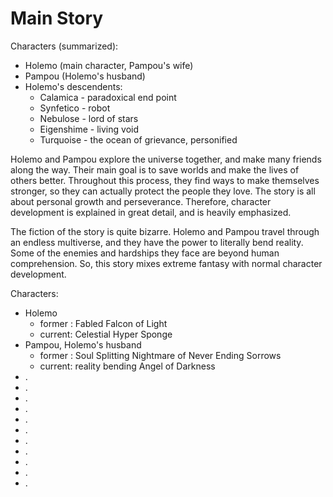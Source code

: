
# Main Story
Characters (summarized):
* Holemo (main character, Pampou's wife)
* Pampou (Holemo's husband)
* Holemo's descendents:
  * Calamica - paradoxical end point
  * Synfetico - robot
  * Nebulose - lord of stars
  * Eigenshime - living void
  * Turquoise - the ocean of grievance, personified

Holemo and Pampou explore the universe together, and make many friends along the way. Their main goal is to save worlds and make the lives of others better. Throughout this process, they find ways to make themselves stronger, so they can actually protect the people they love. The story is all about personal growth and perseverance. Therefore, character development is explained in great detail, and is heavily emphasized.

The fiction of the story is quite bizarre. Holemo and Pampou travel through an endless multiverse, and they have the power to literally bend reality. Some of the enemies and hardships they face are beyond human comprehension. So, this story mixes extreme fantasy with normal character development.



Characters:
* Holemo
  * former : Fabled Falcon of Light
  * current: Celestial Hyper Sponge
* Pampou, Holemo's husband
  * former : Soul Splitting Nightmare of Never Ending Sorrows
  * current: reality bending Angel of Darkness
* .
* .
* .
* .
* .
* .
* .
* .
* .
* .
* .

